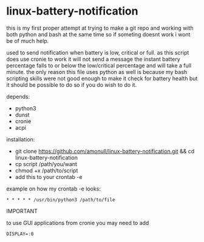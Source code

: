 # linux-battery-notification

this is my first proper attempt at trying to make a git repo and working with both python and bash at the same time so if someting doesnt work i wont be of much help.

used to send notification when battery is low, critical or full. as this script does use cronie to work it will not send a message the instant battery percentage falls to or below the low/critical percentage and will take a full minute.
the only reason this file uses python as well is because my bash scripting skills were not good enough to make it check for battery health but it should be possible to do so if you do wish to do it.

depends:
- python3
- dunst
- cronie
- acpi

installation:
- git clone https://github.com/amonull/linux-battery-notification.git && cd linux-battery-notification
- cp script /path/you/want
- chmod +x /path/to/script
- add this to your crontab -e 

example on how my crontab -e looks:

```* * * * * /usr/bin/python3 /path/to/file```



IMPORTANT

to use GUI applications from cronie you may need to add

```DISPLAY=:0```
